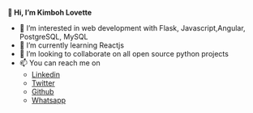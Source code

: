  **👋 Hi, I’m Kimboh Lovette**

- 👀 I’m interested in web development with Flask, Javascript,Angular, PostgreSQL, MySQL
- 🌱 I’m currently learning Reactjs
- 💞️ I’m looking to collaborate on all open source python projects
- 📫 You can reach me on
  - [Linkedin](https://www.linkedin.com/in/kimboh-lovette-b2993212a/)
  - [Twitter](twitter.com/kimbohlovette)
  - [Github](github.com/Kimbohlovette)
  - [Whatsapp](https://wa.link/nmw988)

<!---
Kimbohlovette/Kimbohlovette is a ✨ special ✨ repository because its `README.md` (this file) appears on your GitHub profile.
You can click the Preview link to take a look at your changes.
--->
